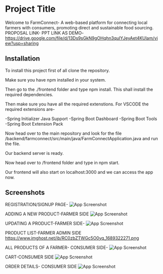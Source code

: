 
# Project Title

Welcome to FarmConnect- A web-based platform for connecting local farmers with consumers, promoting direct and sustainable food sourcing. 
PROPOSAL LINK-
PPT LINK AS DEMO-https://drive.google.com/file/d/13Ds9sGkN9gOHqhn3quIYJeyAet4KUlam/view?usp=sharing
## Installation

To install this project first of all clone the repository.


Make sure you have npm installed in your system.

Then go to the ./frontend folder and type npm install.
This shall install the required dependencies.

Then make sure you have all the required extenstions. For VSCODE the required extensions are-

-Spring Initializer Java Support
-Spring Boot Dashboard
-Spring Boot Tools
-Spring Boot Extension Pack

Now head over to the main repository and look for the file /backend/farmconnect/src/main/java/FarmConnectApplication.java and run the file.

Our backend server is ready.

Now head over to /frontend folder and type in npm start.


Our frontend will also start on localhost:3000 and we can access the app now.

## Screenshots
REGISTRATION/SIGNUP PAGE-
![App Screenshot](https://www.imghost.net/ib/fN24RK1tOZg8Rcy_1689321936.png)

ADDING A NEW PRODUCT-FARMER SIDE
![App Screenshot](https://www.imghost.net/ib/YXtTmyRxP3lHAdb_1689322030.png)

UPDATING  A PRODUCT-FARMER SIDE-
![App Screenshot](https://i.ibb.co/qJN3fj7/add-product.png)

PRODUCT LIST-FARMER ADMIN SIDE
https://www.imghost.net/ib/RC0zbZTWGc5O0yq_1689322271.png


ALL PRODUCTS OF A FARMER- CONSUMER SIDE-
![App Screenshot](https://www.imghost.net/ib/Py0UpsKOULA8QUu_1689322030.png)

CART-CONSUMER SIDE
![App Screenshot](https://www.imghost.net/ib/FoGspdBzMqUpjkC_1689322363.png)

ORDER DETAILS- CONSUMER SIDE
![App Screenshot](https://www.imghost.net/ib/W6Xw6Pe3zXDL0Jn_1689322500.png)




